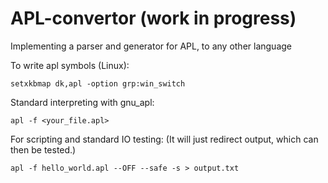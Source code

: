 # APL-convertor (work in progress)
Implementing a parser and generator for APL, to any other language

To write apl symbols (Linux):
```
setxkbmap dk,apl -option grp:win_switch
```


Standard interpreting with gnu_apl:
```
apl -f <your_file.apl>
```

For scripting and standard IO testing: (It will just redirect output, which can then be tested.)
```
apl -f hello_world.apl --OFF --safe -s > output.txt
```